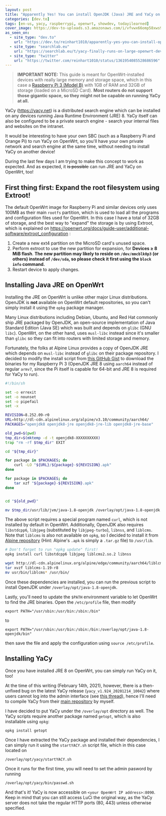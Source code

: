 ```yaml
---
layout: post
title: "Apparently Yes! You can install OpenJDK (Java) JRE and YaCy on OpenWrt"
categories: [dev.to]
tags: [en-us, yacy, raspberrypi, openwrt, showdev, todayilearned]
cover_image: https://dev-to-uploads.s3.amazonaws.com/i/vfvwx66omp58xws95y3q.png
as_seen_on:
  - site_type: "dev.to"
    url: "https://dev.to/reinhart1010/apparently-yes-you-can-install-openjdk-java-jre-and-yacy-on-openwrt-1e33"
  - site_type: "searchlab.eu"
    url: "https://searchlab.eu/t/yacy-finally-runs-on-large-openwrt-devices-thanks-to-alpine-linux/658"
  - site_type: "twitter"
    url: "https://twitter.com/reinhart1010/status/1361954085528686596"
---
```


> **IMPORTANT NOTE:** This guide is meant for OpenWrt-installed devices with really large memory and storage space, which in this case a [Raspberry Pi 3 (Model B)](https://www.raspberrypi.org/products/raspberry-pi-3-model-b/) with 1GB of RAM and 32GB of storage (loaded on a MicroSD Card). **Most routers do not support those gigantic space, so they might not be capable on running YaCy at all.**

YaCy (https://yacy.net) is a distributed search engine which can be installed on any devices running Java Runtime Environment (JRE) 8. YaCy itself can also be configured to be a private search engine - search your internal files and websites on the intranet.

It would be interesting to have your own SBC (such as a Raspberry Pi and Orange Pi) to run YaCy on OpenWrt, so you'll have your own private network and search engine at the same time, without needing to install YaCy on another device!

During the last few days I am trying to make this concept to work as expected. And as expected, it ~~is possible~~ can run JRE and YaCy on OpenWrt, too!

## First thing first: Expand the root filesystem using Extroot!
The default OpenWrt image for Raspberry Pi and similar devices only uses 100MB as their main `rootfs` partition, which is used to load all the programs and configuration files used for OpenWrt. In this case I have a total of 32GB of storage, and the best way to "expand" the storage is by using Extroot, which is explained on https://openwrt.org/docs/guide-user/additional-software/extroot_configuration :

1. Create a new ext4 partition on the MicroSD card's unused space.
2. Perform extroot to use the new partition for expansion, for **Devices ≥ 8 MiB flash**. **The new partition may likely to reside on `/dev/mmcblk0p3` (or others) instead of `/dev/sda`, so please check it first using the `block info` command.**
3. Restart device to apply changes.

## Installing Java JRE on OpenWrt
Installing the JRE on OpenWrt is unlike other major Linux distributions. OpenJDK is **not** available on OpenWrt default repositories, so you can't simply install it using the `opkg` package manager.

Many Linux distributions including Debian, Ubuntu, and Red Hat commonly ship JRE packaged by OpenJDK, an open-source implementation of Java Standard Edition (Java SE) which was built and depends on `glibc` (GNU `libc`). OpenWrt, on the other hand, uses `musl-libc` instead since it's smaller than `glibc` so they can fit into routers with limited storage and memory.

Fortunately, the folks at Alpine Linux provides a copy of OpenJDK JRE which depends on `musl-libc` instead of `glibc` on their package repository. I decided to modify the install script from [this GitHub Gist](https://gist.github.com/simonswine/64773a80e748f36615e3251234f29d1d) to download the binaries for my Raspberry Pi 3 (OpenJDK JRE 8 using `aarch64` instead of regular `armv7`, since the Pi itself is capable for 64-bit and JRE 8 is required for YaCy to run).

```sh
#!/bin/sh

set -o errexit
set -o nounset
set -o pipefail
set -x

REVISION=8.252.09-r0
URL=http://dl-cdn.alpinelinux.org/alpine/v3.10/community/aarch64/
PACKAGES="openjdk8 openjdk8-jre openjdk8-jre-lib openjdk8-jre-base"

old_pwd=$(pwd)
tmp_dir=$(mktemp -d -t openjdk8-XXXXXXXXXX)
trap "rm -rf $tmp_dir" EXIT

cd "${tmp_dir}"

for package in $PACKAGES; do
    curl -LO "${URL}/${package}-${REVISION}.apk"
done

for package in $PACKAGES; do
    tar xzf "${package}-${REVISION}.apk"
done


cd "${old_pwd}"

mv $tmp_dir/usr/lib/jvm/java-1.8-openjdk /overlay/opt/java-1.8-openjdk
```

The above script requires a special program named `curl`, which is not installed by default in OpenWrt. Additionally, OpenJDK also requires `libstdcpp6`, `libjpeg` (substituted by `libjpeg-turbo`), `libnss`, and `liblcms`. Note that `liblcms` is also not available on `opkg`, so I decided to install it from [Alpine repository](http://dl-cdn.alpinelinux.org/alpine/edge/community/aarch64/) (Hint: Alpine's `.apk` is simply a `.tar.gz` file) to `/usr/lib`.

```sh
# Don't forget to run "opkg update" first!
opkg install curl libstdcpp6 libjpeg liblcms2.so.2 libnss
```

```sh
wget http://dl-cdn.alpinelinux.org/alpine/edge/community/aarch64/liblcms-1.19-r8.apk
tar xvzf liblcms-1.19-r8
mv usr/bin/liblcms* /usr/bin/
```

Once these dependencies are installed, you can run the previous script to install OpenJDK under `/overlay/opt/java-1.8-openjdk`.

Lastly, you'll need to update the `$PATH` environment variable to let OpenWrt to find the JRE binaries. Open the `/etc/profile` file, then modify

```
export PATH="/usr/sbin:/usr/bin:/sbin:/bin"
```

to

```
export PATH="/usr/sbin:/usr/bin:/sbin:/bin:/overlay/opt/java-1.8-openjdk/bin"
```

then save the file and apply the configuration using `source /etc/profile`.

## Installing YaCy
Once you have installed JRE 8 on OpenWrt, you can simply run YaCy on it, too!

At the time of this writing (February 14th, 2021), however, there is a then-unfixed bug on the latest YaCy release (`yacy_v1.924_20201214_10042`) where users cannot log into the admin interface (see [this thread](https://searchlab.eu/t/new-yacy-install-will-not-accept-new-admin-password/595)), hence I'll need to compile YaCy from their [main repository](https://github.com/yacy/yacy_search_server) by myself.

I have decided to put YaCy under the `/overlay/opt` directory as well. The YaCy scripts require another package named `getopt`, which is also installable using `opkg`:

```
opkg install getopt
```
Once I have extracted the YaCy package and installed their dependencies, I can simply run it using the `startYACY.sh` script file, which in this case located on

```
/overlay/opt/yacy/startYACY.sh
```

Once it runs for the first time, you will need to set the admin pasword by running

```
/overlay/opt/yacy/bin/passwd.sh
```

And that's it! YaCy is now accessible on `<your OpenWrt IP address>:8090`. Keep in mind that you can still access LuCi the original way, as the YaCy server does not take the regular HTTP ports (80, 443) unless otherwise specified.